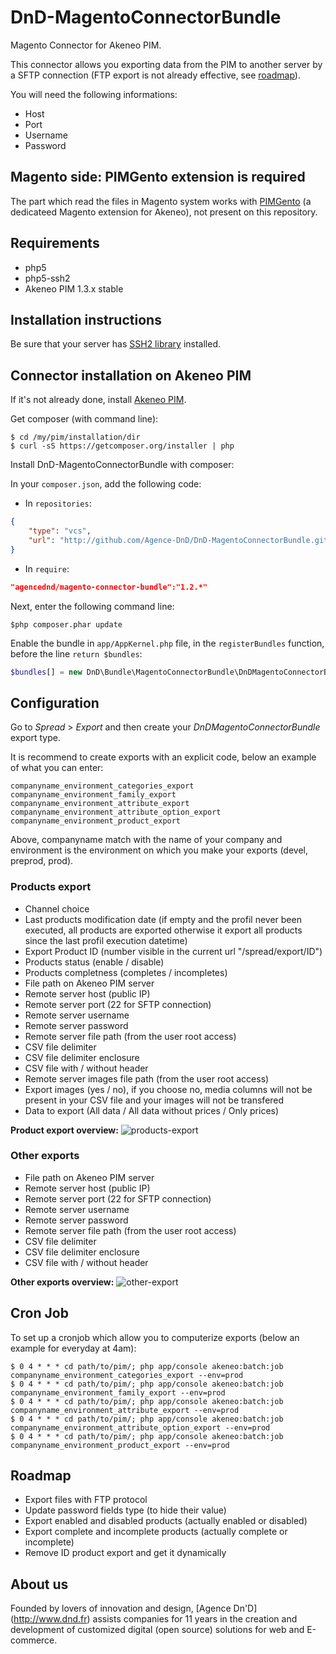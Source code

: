 DnD-MagentoConnectorBundle
==========================

Magento Connector for Akeneo PIM.

This connector allows you exporting data from the PIM to another server by a SFTP connection (FTP export is not already effective, see [roadmap](#roadmap)).

You will need the following informations:
* Host
* Port
* Username
* Password

## Magento side: PIMGento extension is required
The part which read the files in Magento system works with [PIMGento](https://github.com/Agence-DnD/PimGento) (a dedicateed Magento extension for Akeneo), not present on this repository.

## Requirements

* php5
* php5-ssh2
* Akeneo PIM 1.3.x stable

## Installation instructions

Be sure that your server has [SSH2 library](http://php.net/manual/fr/ssh2.installation.php) installed.

## Connector installation on Akeneo PIM

If it's not already done, install [Akeneo PIM](https://github.com/akeneo/pim-community-standard).

Get composer (with command line):
```console
$ cd /my/pim/installation/dir
$ curl -sS https://getcomposer.org/installer | php
```

Install DnD-MagentoConnectorBundle with composer:

In your ```composer.json```, add the following code:

* In `repositories`:
```json
{
    "type": "vcs",
    "url": "http://github.com/Agence-DnD/DnD-MagentoConnectorBundle.git"
}
```
* In `require`:
```json
"agencednd/magento-connector-bundle":"1.2.*"
```

Next, enter the following command line:
```console
$php composer.phar update
```

Enable the bundle in ```app/AppKernel.php``` file, in the ```registerBundles``` function, before the line ```return $bundles```:
```php
$bundles[] = new DnD\Bundle\MagentoConnectorBundle\DnDMagentoConnectorBundle();
```

## Configuration

Go to _Spread_ > _Export_ and then create your _DnDMagentoConnectorBundle_ export type.

It is recommend to create exports with an explicit code, below an example of what you can enter:
```
companyname_environment_categories_export
companyname_environment_family_export
companyname_environment_attribute_export
companyname_environment_attribute_option_export
companyname_environment_product_export
```

Above, companyname match with the name of your company and environment is the environment on which you make your exports (devel, preprod, prod).

### Products export

* Channel choice
* Last products modification date (if empty and the profil never been executed, all products are exported otherwise it export all products since the last profil execution datetime)
* Export Product ID (number visible in the current url "/spread/export/ID")
* Products status (enable / disable)
* Products completness (completes / incompletes)
* File path on Akeneo PIM server
* Remote server host (public IP)
* Remote server port (22 for SFTP connection)
* Remote server username
* Remote server password
* Remote server file path (from the user root access)
* CSV file delimiter
* CSV file delimiter enclosure
* CSV file with / without header
* Remote server images file path (from the user root access)
* Export images (yes / no), if you choose no, media columns will not be present in your CSV file and your images will not be transfered
* Data to export (All data / All data without prices / Only prices)

**Product export overview:**
![products-export](http://img.dnd.fr/uploads/pim-screen1.png)

### Other exports

* File path on Akeneo PIM server
* Remote server host (public IP)
* Remote server port (22 for SFTP connection)
* Remote server username
* Remote server password
* Remote server file path (from the user root access)
* CSV file delimiter
* CSV file delimiter enclosure
* CSV file with / without header

**Other exports overview:**
![other-export](http://img.dnd.fr/uploads/pim-screen2.png)

## Cron Job

To set up a cronjob which allow you to computerize exports (below an example for everyday at 4am):
```
$ 0 4 * * * cd path/to/pim/; php app/console akeneo:batch:job companyname_environment_categories_export --env=prod
$ 0 4 * * * cd path/to/pim/; php app/console akeneo:batch:job companyname_environment_family_export --env=prod
$ 0 4 * * * cd path/to/pim/; php app/console akeneo:batch:job companyname_environment_attribute_export --env=prod
$ 0 4 * * * cd path/to/pim/; php app/console akeneo:batch:job companyname_environment_attribute_option_export --env=prod
$ 0 4 * * * cd path/to/pim/; php app/console akeneo:batch:job companyname_environment_product_export --env=prod
```

## Roadmap

* Export files with FTP protocol
* Update password fields type (to hide their value)
* Export enabled and disabled products (actually enabled or disabled)
* Export complete and incomplete products (actually complete or incomplete)
* Remove ID product export and get it dynamically

## About us

Founded by lovers of innovation and design, [Agence Dn'D] (http://www.dnd.fr) assists companies for 11 years in the creation and development of customized digital (open source) solutions for web and E-commerce.
